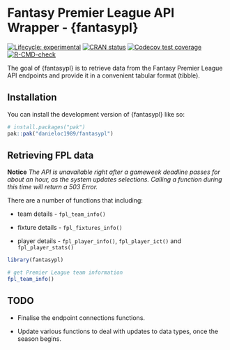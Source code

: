 
# Fantasy Premier League API  Wrapper - {fantasypl}

<!-- badges: start -->
[![Lifecycle: experimental](https://img.shields.io/badge/lifecycle-experimental-orange.svg)](https://lifecycle.r-lib.org/articles/stages.html#experimental)
[![CRAN status](https://www.r-pkg.org/badges/version/fantasypl)](https://CRAN.R-project.org/package=fantasypl)
[![Codecov test coverage](https://codecov.io/gh/danieloc1989/fantasypl/branch/master/graph/badge.svg)](https://app.codecov.io/gh/danieloc1989/fantasypl?branch=master)
[![R-CMD-check](https://github.com/danieloc1989/fantasypl/actions/workflows/R-CMD-check.yaml/badge.svg)](https://github.com/danieloc1989/fantasypl/actions/workflows/R-CMD-check.yaml)
<!-- badges: end -->

The goal of {fantasypl} is to retrieve data from the Fantasy Premier League API endpoints and provide it in a convenient tabular format (tibble).

## Installation

You can install the development version of {fantasypl} like so:

``` r
# install.packages("pak")
pak::pak("danieloc1989/fantasypl")
```

## Retrieving FPL data

**Notice** *The API is unavailable right after a gameweek deadline passes for about an hour, as the system updates selections. Calling a function during this time will return a 503 Error.*

There are a number of functions that including:

- team details - `fpl_team_info()`

- fixture details - `fpl_fixtures_info()`

- player details - `fpl_player_info()`, `fpl_player_ict()` and `fpl_player_stats()`

``` r
library(fantasypl)

# get Premier League team information
fpl_team_info()
```

## TODO

- Finalise the endpoint connections functions.

- Update various functions to deal with updates to data types, once the season begins. 
